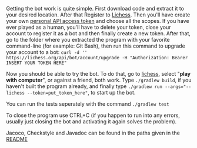 Getting the bot work is quite simple. First download code and extract it to your desired location. After that Register to [Lichess](https://lichess.org/signup).
Then you'll have create your own [personal API access token](https://lichess.org/account/oauth/token/create) and choose all the scopes. If you have ever played as a human, you'll have to delete your token, close your account to register it as a bot and then finally create a new token. After that, go to the folder where you extracted the program with your favorite command-line (for example: Git Bash), then run this command to upgrade your account to a bot: `curl -d '' https://lichess.org/api/bot/account/upgrade -H "Authorization: Bearer INSERT YOUR TOKEN HERE"`

Now you should be able to try the bot. To do that, go to [lichess](https://lichess.org/), select "**play with computer**", or against a friend, both work. Type `./gradlew build`, if you haven't built the program already, and finally type `./gradlew run --args="--lichess --token=put_token_here"`, to start up the bot.

You can run the tests seperately with the command `./gradlew test`

To close the program use CTRL+C (if you happen to run into any errors, usually just closing the bot and activating it again solves the problem).

Jacoco, Checkstyle and Javadoc can be found in the paths given in the [README](https://github.com/SamiP7/TiraLab-ChessBot2020/blob/master/README.md)
